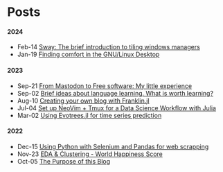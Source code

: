 
# Posts
#### 2024
* Feb-14 [Sway: The brief introduction to tiling windows managers](/posts/2024_02_14_swaywm/)
* Jan-19 [Finding comfort in the GNU/Linux Desktop](/posts/2024_01_16_linux_experience/)
#### 2023
* Sep-21 [From Mastodon to Free software: My little experience](/posts/008_free_software/)
* Sep-02 [Brief ideas about language learning. What is worth learning?](/posts/007_elderly_fall_1/)
* Aug-10 [Creating your own blog with Franklin.jl](/posts/006_build_blog/)
* Jul-04 [Set up NeoVim + Tmux for a Data Science Workflow with Julia](/posts/004_nvim/)
* Mar-02 [Using Evotrees.jl for time series prediction](/posts/003_publish/)
#### 2022
* Dec-15 [Using Python with Selenium and Pandas for web scrapping](/posts/002_publish/)
* Nov-23 [EDA & Clustering - World Happiness Score](/posts/005_happines/)
* Oct-05 [The Purpose of this Blog](/posts/001_publish/)
